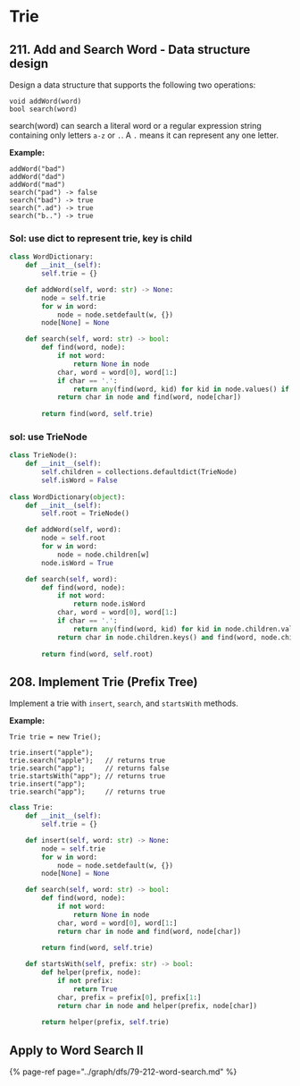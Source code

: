 # Trie

## 211. Add and Search Word - Data structure design

Design a data structure that supports the following two operations:

```text
void addWord(word)
bool search(word)
```

search\(word\) can search a literal word or a regular expression string containing only letters `a-z` or `.`. A `.` means it can represent any one letter.

**Example:**

```text
addWord("bad")
addWord("dad")
addWord("mad")
search("pad") -> false
search("bad") -> true
search(".ad") -> true
search("b..") -> true
```

### Sol: use dict to represent trie, key is child 

```python
class WordDictionary:
    def __init__(self):
        self.trie = {}

    def addWord(self, word: str) -> None:
        node = self.trie
        for w in word:
            node = node.setdefault(w, {})
        node[None] = None

    def search(self, word: str) -> bool:
        def find(word, node):
            if not word:
                return None in node         
            char, word = word[0], word[1:]
            if char == '.':
                return any(find(word, kid) for kid in node.values() if kid)     
            return char in node and find(word, node[char])
            
        return find(word, self.trie)
```

### sol: use TrieNode

```python
class TrieNode():
    def __init__(self):
        self.children = collections.defaultdict(TrieNode)
        self.isWord = False
    
class WordDictionary(object):
    def __init__(self):
        self.root = TrieNode()

    def addWord(self, word):
        node = self.root
        for w in word:
            node = node.children[w]
        node.isWord = True

    def search(self, word):
        def find(word, node):
            if not word:
                return node.isWord
            char, word = word[0], word[1:]
            if char == '.':
                return any(find(word, kid) for kid in node.children.values())
            return char in node.children.keys() and find(word, node.children[char])
    
        return find(word, self.root)
```

## 208. Implement Trie \(Prefix Tree\)

Implement a trie with `insert`, `search`, and `startsWith` methods.

**Example:**

```text
Trie trie = new Trie();

trie.insert("apple");
trie.search("apple");   // returns true
trie.search("app");     // returns false
trie.startsWith("app"); // returns true
trie.insert("app");   
trie.search("app");     // returns true
```

```python
class Trie:
    def __init__(self):
        self.trie = {}       

    def insert(self, word: str) -> None:
        node = self.trie
        for w in word:
            node = node.setdefault(w, {})
        node[None] = None      

    def search(self, word: str) -> bool:
        def find(word, node):
            if not word:
                return None in node         
            char, word = word[0], word[1:]
            return char in node and find(word, node[char])
            
        return find(word, self.trie)

    def startsWith(self, prefix: str) -> bool:
        def helper(prefix, node):
            if not prefix: 
                return True
            char, prefix = prefix[0], prefix[1:]
            return char in node and helper(prefix, node[char])
        
        return helper(prefix, self.trie)
```

## Apply to Word Search II

{% page-ref page="../graph/dfs/79-212-word-search.md" %}

